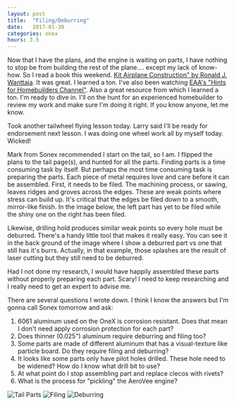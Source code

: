 ```yaml
---
layout: post
title:  "Filing/Deburring"
date:   2017-01-30 
categories: onex
hours: 3.5
---
```


Now that I have the plans, and the engine is waiting on parts, I have nothing to stop be from building the rest of the plane.... except my lack of know-how.  So I read a book this weekend.  [Kit Airplane Construction" by Ronald J. Wanttaja](https://www.amazon.com/Kit-Airplane-Construction-Ron-Wanttaja/dp/0071459731).  It was great.  I learned a ton.  I've also been watching [EAA's "Hints for Homebuilders Channel"](http://www.eaavideo.org/channel.aspx?ch=ch_hints).  Also a great resource from which I learned a ton.  I'm ready to dive in.  I'll on the hunt for an experienced homebuilder to review my work and make sure I'm doing it right.  If you know anyone, let me know.

Took another tailwheel flying lesson today.  Larry said I'll be ready for endorsement next lesson.  I was doing one wheel work all by myself today.  Wicked!

Mark from Sonex recommended I start on the tail, so I am.  I flipped the plans to the tail page(s), and hunted for all the parts.  Finding parts is a time consuming task by itself.  But perhaps the most time consuming task is preparing the parts.  Each piece of metal requires love and care before it can be assembled.  First, it needs to be filed.  The machining process, or sawing, leaves ridges and groves across the edges.  These are weak points where stress can build up.  It's critical that the edges be filed down to a smooth, mirror-like finish.  In the image below, the left part has yet to be filed while the shiny one on the right has been filed. 

Likewise, drilling hold produces similar weak points so every hole must be deburred.  There's a handy little tool that makes it really easy.  You can see it in the back ground of the image where I show a deburred part vs one that still has it's burrs.  Actually, in that example, those splashes are the result of laser cutting but they still need to be deburred.

Had I not done my research, I would have happily assembled these parts without properly preparing each part.  Scary!  I need to keep researching and I really need to get an expert to advise me.  

There are several questions I wrote down.  I think I know the answers but I'm gonna call Sonex tomorrow and ask: 
1. 6061 aluminum used on the OneX is corrosion resistant.  Does that mean I don't need apply corrosion protection for each part?
2. Does  thinner (0.025") aluminum require deburring and filing too?
3. Some parts are made of different aluminum that has a visual-texture like particle board.  Do they require filing and deburring?
4. It looks like some parts only have pilot holes drilled.  These hole need to be widened?  How do I know what drill bit to use?
5. At what point do I stop assembling part and replace clecos with rivets?
6. What is the process for "pickling" the AeroVee engine?

![Tail Parts](/onex/img/2017-01-30/1.jpg)
![Filing](/onex/img/2017-01-30/2.jpg)
![Deburring](/onex/img/2017-01-30/3.jpg)
